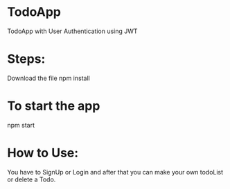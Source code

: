 # TodoApp
TodoApp with User Authentication using JWT

# Steps:
Download the file 
npm install

# To start the app
npm start

# How to Use:
You have to SignUp or Login and after that you can make your own todoList or delete a Todo.
